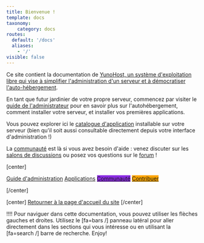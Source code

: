 ```yaml
---
title: Bienvenue !
template: docs
taxonomy:
    category: docs
routes:
  default: '/docs'
  aliases:
    - '/'
visible: false
---
```


Ce site contient la documentation de [YunoHost, un système d'exploitation libre qui vise à simplifier l'administration d'un serveur et à démocratiser l'auto-hébergement](/whatsyunohost).

En tant que futur jardinier de votre propre serveur, commencez par visiter le [guide de l'administrateur](/admindoc) pour en savoir plus sur l'autohébergement, comment installer votre serveur, et installer vos premières applications.

Vous pouvez explorer ici le [catalogue d'application](/apps) installable sur votre serveur (bien qu'il soit aussi consultable directement depuis votre interface d'administration !)

La [communauté](/community) est là si vous avez besoin d'aide : venez discuter sur les [salons de discussions](/chat_rooms) ou posez vos questions sur le [forum](/community/forum) !

[center]

<a href="/docbeta/en/admindoc" class="btn btn-lg btn-primary inline"><i class="fa fa-cogs"></i> Guide d'administration</a>
<a href="/docbeta/en/apps" class="btn btn-lg btn-success inline"><i class="fa fa-cubes"></i> Applications</a>
<a href="/docbeta/en/contribute" class="btn btn-lg btn-primary" style="background: blueviolet;border-color: blueviolet;"><i class="fa fa-users"></i> Communauté</a>
<a href="/docbeta/en/contribute" style="background: orange; border-color: orange;" class="btn btn-lg btn-error"><i class="fa fa-heart"></i> Contribuer</a>

[/center]

[center]
<a href="/" class="btn btn-lg inline"><i class="fa fa-fw fa-arrow-left"></i> Retourner à la page d'accueil du site</a>
[/center]


!!!! Pour naviguer dans cette documentation, vous pouvez utiliser les flèches gauches et droites. Utilisez le [fa=bars /] panneau latéral pour aller directement dans les sections qui vous intéresse ou en utilisant la [fa=search /] barre de recherche. Enjoy!
